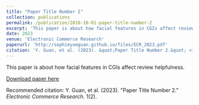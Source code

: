 ```yaml
---
title: "Paper Title Number 2"
collection: publications
permalink: /publication/2010-10-01-paper-title-number-2
excerpt: 'This paper is about how facial features in CGIs affect review helpfulness.'
date: 2023
venue: 'Electronic Commerce Research'
paperurl: 'http://sophieyueguan.github.io/files/ECR_2023.pdf'
citation: 'Y. Guan, et al. (2023). &quot;Paper Title Number 2.&quot; <i>Electronic Commerce Research</i>. 1(2).'
---
```

This paper is about how facial features in CGIs affect review helpfulness.

[Download paper here](http://sophieyueguan.github.io/files/ECR_2023.pdf)

Recommended citation: Y. Guan, et al. (2023). "Paper Title Number 2." <i>Electronic Commerce Research</i>. 1(2).
